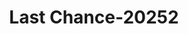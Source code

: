 ---
f_zip-code: 97479
f_state-code: OR
title: Last Chance-20252
f_phone: 541-459-5335
f_city-only: Sutherlin
f_address: 865 West Central Avenue Sutherlin
f_location-unique-id: '20252'
slug: last-chance-20252
updated-on: '2024-05-30T13:46:58.046Z'
created-on: '2024-05-30T13:36:59.803Z'
published-on: '2024-05-30T13:54:32.469Z'
f_city-state: cms/city/sutherlin-or.md
f_company: cms/company/last-chance.md
f_state: cms/state/oregon.md
layout: '[payday-loan].html'
tags: payday-loan
---